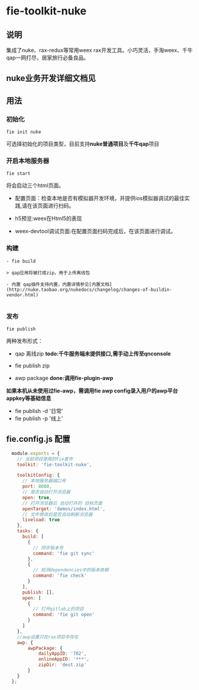 # fie-toolkit-nuke


## 说明

集成了nuke、rax-redux等常用weex rax开发工具。小巧灵活，手淘weex、千牛qap一网打尽，居家旅行必备良品。


## nuke业务开发详细文档见

## 用法

### 初始化

```
fie init nuke
```

可选择初始化的项目类型，目前支持**nuke普通项目**及**千牛qap**项目

### 开启本地服务器

```
fie start
```

将会启动三个html页面。

- 配置页面：检查本地是否有模拟器开发环境，并提供ios模拟器调试的最佳实践,请在该页面进行扫码。

- h5预览:weex在Html5的表现

- weex-devtool调试页面:在配置页面扫码完成后，在该页面进行调试。

### 构建

```
- fie build

> qap应用将被打成zip，用于上传离线包

- 内置 qap插件支持内置，内置详情参见[内置文档](http://nuke.taobao.org/nukedocs/changelog/changes-of-buildin-vendor.html)


```


### 发布  
```
fie publish
```
两种发布形式：

- qap 离线zip   **todo:千牛服务端未提供接口,需手动上传至qnconsole**

 - fie publish zip

- awp package  **done:调用fie-plugin-awp**

**如果本机从未使用过fie-awp，需调用fie awp config录入用户的awp平台appkey等基础信息**

 - fie publish -d  '日常'
 - fie publish -p  '线上'


## fie.config.js 配置

```javascript
  module.exports = {
    // 当前项目使用的fie套件
    toolkit: 'fie-toolkit-nuke',

    toolkitConfig: {
      // 本地服务器端口号
      port: 8080,
      // 是否自动打开浏览器
      open: true,
      // 打开浏览器后 自动打开的 目标页面
      openTarget: 'demos/index.html',
      // 文件修改后是否自动刷新浏览器
      liveload: true
    },
    tasks: {
      build: [
        {
          // 同步版本号
          command: 'fie git sync'
        },
        {
          // 检测dependencies中的版本依赖
          command: 'fie check'
        }
      ],
      publish: [],
      open: [
        {
          // 打开gitlab上的项目
          command: 'fie git open'
        }
      ]
    },
    //awp设置只在rax项目中存在
    awp: {
        awpPackage: {
            dailyAppID: '702',
            onlineAppID: '***',
            zipDir: 'dest.zip'
        }
    }
  };
```
